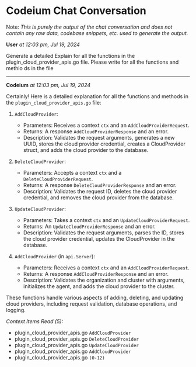 # Codeium Chat Conversation

Note: _This is purely the output of the chat conversation and does not contain any raw data, codebase snippets, etc. used to generate the output._

**User** _at 12:03 pm, Jul 19, 2024_

Generate a detailed Explain for all the functions in the plugin_cloud_provider_apis.go file. Please write for all the functions and methio
ds in the file

---

**Codeium** _at 12:03 pm, Jul 19, 2024_

Certainly! Here is a detailed explanation for all the functions and methods in the `plugin_cloud_provider_apis.go` file:

1. `AddCloudProvider`:
   - Parameters: Receives a context `ctx` and an `AddCloudProviderRequest`.
   - Returns: A response `AddCloudProviderResponse` and an error.
   - Description: Validates the request arguments, generates a new UUID, stores the cloud provider credential, creates a CloudProvider struct, and adds the cloud provider to the database.
  
2. `DeleteCloudProvider`:
   - Parameters: Accepts a context `ctx` and a `DeleteCloudProviderRequest`.
   - Returns: A response `DeleteCloudProviderResponse` and an error.
   - Description: Validates the request ID, deletes the cloud provider credential, and removes the cloud provider from the database.

3. `UpdateCloudProvider`:
   - Parameters: Takes a context `ctx` and an `UpdateCloudProviderRequest`.
   - Returns: An `UpdateCloudProviderResponse` and an error.
   - Description: Validates the request arguments, parses the ID, stores the cloud provider credential, updates the CloudProvider in the database.

4. `AddCloudProvider` (in `api.Server`):
   - Parameters: Receives a context `ctx` and an `AddCloudProviderRequest`.
   - Returns: A response `AddCloudProviderResponse` and an error.
   - Description: Validates the organization and cluster with arguments, initializes the agent, and adds the cloud provider to the cluster.

These functions handle various aspects of adding, deleting, and updating cloud providers, including request validation, database operations, and logging.

_Context Items Read (5):_

- plugin_cloud_provider_apis.go `AddCloudProvider`
- plugin_cloud_provider_apis.go `DeleteCloudProvider`
- plugin_cloud_provider_apis.go `UpdateCloudProvider`
- plugin_cloud_provider_apis.go `AddCloudProvider`
- plugin_cloud_provider_apis.go `(0-12)`
